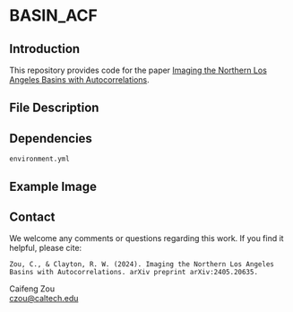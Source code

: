 # BASIN_ACF

## Introduction
This repository provides code for the paper [Imaging the Northern Los Angeles Basins with Autocorrelations](https://arxiv.org/pdf/2405.20635).

## File Description

## Dependencies
```
environment.yml
```

## Example Image

## Contact
We welcome any comments or questions regarding this work. If you find it helpful, please cite:
```
Zou, C., & Clayton, R. W. (2024). Imaging the Northern Los Angeles Basins with Autocorrelations. arXiv preprint arXiv:2405.20635.
```

Caifeng Zou\
czou@caltech.edu

